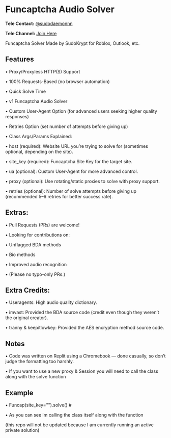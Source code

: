 # Funcaptcha Audio Solver

**Tele Contact:** [@sudodaemonnn](https://t.me/sudodaemonnn)

**Tele Channel:** [Join Here](https://t.me/+qP9G-_ii_XA1MGIx)

Funcaptcha Solver Made by SudoKrypt for Roblox, Outlook, etc.

## Features

 • Proxy/Proxyless HTTP(S) Support

 • 100% Requests-Based (no browser automation)

 • Quick Solve Time

 • v1 Funcaptcha Audio Solver
	
 • Custom User-Agent Option (for advanced users seeking higher quality responses)

 • Retries Option (set number of attempts before giving up)
	
 • Class Args/Params Explained:
	
 • host (required): Website URL you’re trying to solve for (sometimes optional, depending on the site).
	
 • site_key (required): Funcaptcha Site Key for the target site.
	
 • ua (optional): Custom User-Agent for more advanced control.
	
 • proxy (optional): Use rotating/static proxies to solve with proxy support.

 • retries (optional): Number of solve attempts before giving up (recommended 5–6 retries for better success rate).
	
## Extras:
	
 •	Pull Requests (PRs) are welcome!

 • Looking for contributions on:

 • Unflagged BDA methods

 • Bio methods
	
 • Improved audio recognition
	
 •	(Please no typo-only PRs.)

## Extra Credits: 

 • Useragents: High audio quality dictionary.
	
 •	imvast: Provided the BDA source code (credit even though they weren’t the original creator).
	
 •	tranny & keepitlowkey: Provided the AES encryption method source code.

## Notes 

 • Code was written on Replit using a Chromebook — done casually, so don’t judge the formatting too harshly.

 • If you want to use a new proxy & Session you will need to call the class along with the solve function 

## Example

 • Funcap(site_key="").solve() # 

 • As you can see im calling the class itself along with the function

(this repo will not be updated because I am currently running an active private solution)
